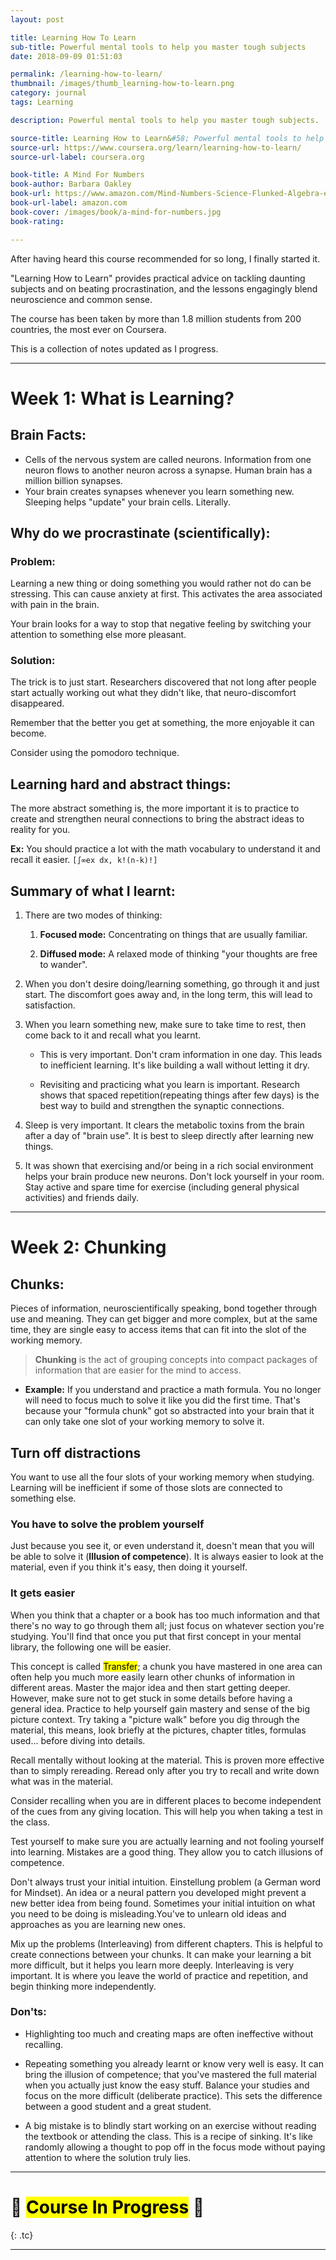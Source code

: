 ```yaml
---
layout: post

title: Learning How To Learn
sub-title: Powerful mental tools to help you master tough subjects
date: 2018-09-09 01:51:03

permalink: /learning-how-to-learn/
thumbnail: /images/thumb_learning-how-to-learn.png
category: journal
tags: Learning

description: Powerful mental tools to help you master tough subjects.

source-title: Learning How to Learn&#58; Powerful mental tools to help you master tough subjects
source-url: https://www.coursera.org/learn/learning-how-to-learn/
source-url-label: coursera.org

book-title: A Mind For Numbers
book-author: Barbara Oakley
book-url: https://www.amazon.com/Mind-Numbers-Science-Flunked-Algebra-ebook/dp/B00G3L19ZU
book-url-label: amazon.com
book-cover: /images/book/a-mind-for-numbers.jpg
book-rating:

---
```


After having heard this course recommended for so long, I finally started it.

"Learning How to Learn" provides practical advice on tackling daunting subjects and on beating procrastination, and the lessons engagingly blend neuroscience and common sense.

The course has been taken by more than 1.8 million students from 200 countries, the most ever on Coursera.

This is a collection of notes updated as I progress.

---

# Week 1: What is Learning?

## Brain Facts:

- Cells of the nervous system are called neurons. Information from one neuron flows to another neuron across a synapse. Human brain has a million billion synapses.
- Your brain creates synapses whenever you learn something new. Sleeping helps "update" your brain cells. Literally.

## Why do we procrastinate (scientifically):

### Problem:

Learning a new thing or doing something you would rather not do can be stressing. This can cause anxiety at first. This activates the area associated with pain in the brain.

Your brain looks for a way to stop that negative feeling by switching your attention to something else more pleasant.

### Solution:

The trick is to just start. Researchers discovered that not long after people start actually working out what they didn't like, that neuro-discomfort disappeared.

Remember that the better you get at something, the more enjoyable it can become.

Consider using the pomodoro technique.

## Learning hard and abstract things:

The more abstract something is, the more important it is to practice to create and strengthen neural connections to bring the abstract ideas to reality for you.

**Ex:** You should practice a lot with the math vocabulary to understand it and recall it easier. `[∫∞ex dx, k!(n-k)!]`

## Summary of what I learnt:

1. There are two modes of thinking:

    1. **Focused mode:** Concentrating on things that are usually familiar.

    2. **Diffused mode:** A relaxed mode of thinking "your thoughts are free to wander".

2. When you don't desire doing/learning something, go through it and just start. The discomfort goes away and, in the long term, this will lead to satisfaction.

3. When you learn something new, make sure to take time to rest, then come back to it and recall what you learnt.

    - This is very important. Don't cram information in one day. This leads to inefficient learning. It's like building a wall without letting it dry.

    - Revisiting and practicing what you learn is important. Research shows that spaced repetition(repeating things after few days) is the best way to build and strengthen the synaptic connections.

4. Sleep is very important. It clears the metabolic toxins from the brain after a day of "brain use". It is best to sleep directly after learning new things.

5. It was shown that exercising and/or being in a rich social environment helps your brain produce new neurons. Don't lock yourself in your room. Stay active and spare time for exercise (including general physical activities) and friends daily.

-----

# Week 2: Chunking

## Chunks:

Pieces of information, neuroscientifically speaking, bond together through use and meaning. They can get bigger and more complex, but at the same time, they are single easy to access items that can fit into the slot of the working memory.

> **Chunking** is the act of grouping concepts into compact packages of information that are easier for the mind to access.

- **Example:** If you understand and practice a math formula. You no longer will need to focus much to solve it like you did the first time. That's because your "formula chunk" got so abstracted into your brain that it can only take one slot of your working memory to solve it.

## Turn off distractions
You want to use all the four slots of your working memory when studying. Learning will be inefficient if some of those slots are connected to something else.

### You have to solve the problem yourself
Just because you see it, or even understand it, doesn't mean that you will be able to solve it (**Illusion of competence**). It is always easier to look at the material, even if you think it's easy, then doing it yourself.

### It gets easier
When you think that a chapter or a book has too much information and that there's no way to go through them all; just focus on whatever section you're studying. You'll find that once you put that first concept in your mental library, the following one will be easier.

This concept is called <mark>Transfer</mark>; a chunk you have mastered in one area can often help you much more easily learn other chunks of information in different areas.
Master the major idea and then start getting deeper. However, make sure not to get stuck in some details before having a general idea. Practice to help yourself gain mastery and sense of the big picture context. Try taking a "picture walk" before you dig through the material, this means, look briefly at the pictures, chapter titles, formulas used... before diving into details.

Recall mentally without looking at the material. This is proven more effective than to simply rereading. Reread only after you try to recall and write down what was in the material.

Consider recalling when you are in different places to become independent of the cues from any giving location. This will help you when taking a test in the class.

Test yourself to make sure you are actually learning and not fooling yourself into learning. Mistakes are a good thing. They allow you to catch illusions of competence.

Don't always trust your initial intuition. Einstellung problem (a German word for Mindset). An idea or a neural pattern you developed might prevent a new better idea from being found. Sometimes your initial intuition on what you need to be doing is misleading.You've to unlearn old ideas and approaches as you are learning new ones.

Mix up the problems (Interleaving) from different chapters. This is helpful to create connections between your chunks. It can make your learning a bit more difficult, but it helps you learn more deeply. Interleaving is very important. It is where you leave the world of practice and repetition, and begin thinking more independently.

### Don'ts:

- Highlighting too much and creating maps are often ineffective without recalling.

- Repeating something you already learnt or know very well is easy. It can bring the illusion of competence; that you've mastered the full material when you actually just know the easy stuff. Balance your studies and focus on the more difficult (deliberate practice). This sets the difference between a good student and a great student.

-  A big mistake is to blindly start working on an exercise without reading the textbook or attending the class. This is a recipe of sinking. It's like randomly allowing a thought to pop off in the focus mode without paying attention to where the solution truly lies.


---

# 🚧 <mark>Course In Progress</mark> 🚧
{: .tc}

---


<br><br>
